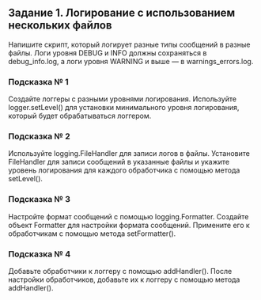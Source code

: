## Задание 1. Логирование с использованием нескольких файлов
Напишите скрипт, который логирует разные типы сообщений в разные файлы.
Логи уровня DEBUG и INFO должны сохраняться в debug_info.log, а логи уровня
WARNING и выше — в warnings_errors.log.

### Подсказка № 1
Создайте логгеры с разными уровнями логирования. Используйте
logger.setLevel() для установки минимального уровня логирования, который будет
обрабатываться логгером.

### Подсказка № 2
Используйте logging.FileHandler для записи логов в файлы. Установите FileHandler
для записи сообщений в указанные файлы и укажите уровень логирования для
каждого обработчика с помощью метода setLevel().

### Подсказка № 3
Настройте формат сообщений с помощью logging.Formatter. Создайте объект
Formatter для настройки формата сообщений. Примените его к обработчикам с
помощью метода setFormatter().

### Подсказка № 4
Добавьте обработчики к логгеру с помощью addHandler(). После настройки
обработчиков, добавьте их к логгеру с помощью метода addHandler().